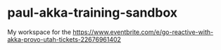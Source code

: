 # paul-akka-training-sandbox
My workspace for the https://www.eventbrite.com/e/go-reactive-with-akka-provo-utah-tickets-22676961402
